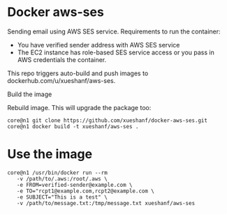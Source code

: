 Docker aws-ses
=============

Sending email using AWS SES service. Requirements to run the container:

* You have verified sender address with AWS SES service
* The EC2 instance has role-based SES service access or you pass in AWS credentials the container.

This repo triggers auto-build and push images to dockerhub.com/u/xueshanf/aws-ses.

Build the image

Rebuild image. This will upgrade the package too:

```
core@n1 git clone https://github.com/xueshanf/docker-aws-ses.git
core@n1 docker build -t xueshanf/aws-ses .
```

Use the image
========

```
core@n1 /usr/bin/docker run --rm
   -v /path/to/.aws:/root/.aws \
   -e FROM=verified-sender@example.com \
   -e TO="rcpt1@example.com,rcpt2@example.com \
   -e SUBJECT="This is a test" \
   -v /path/to/message.txt:/tmp/message.txt xueshanf/aws-ses 
```
